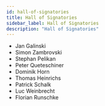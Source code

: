```yaml
---
id: hall-of-signatories
title: Hall of Signatories
sidebar_label: Hall of Signatories
description: "Hall of Signatories"
---
```


- Jan Galinski 
- Simon Zambrovski 
- Stephan Pelikan 
- Peter Queteschiner 
- Dominik Horn 
- Thomas Heinrichs
- Patrick Schalk
- Luc Weinbrecht
- Florian Runschke